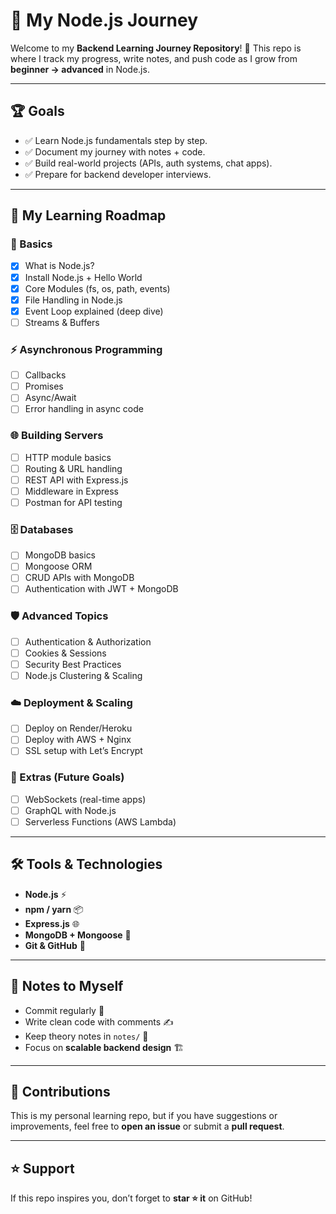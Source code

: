 # 🚀 My Node.js Journey

Welcome to my **Backend Learning Journey Repository**! 🎉
This repo is where I track my progress, write notes, and push code as I grow from **beginner → advanced** in Node.js.

---

## 🏆 Goals

* ✅ Learn Node.js fundamentals step by step.
* ✅ Document my journey with notes + code.
* ✅ Build real-world projects (APIs, auth systems, chat apps).
* ✅ Prepare for backend developer interviews.

---

## 📅 My Learning Roadmap

### 📖 Basics

* [x] What is Node.js?
* [x] Install Node.js + Hello World
* [x] Core Modules (fs, os, path, events)
* [x] File Handling in Node.js
* [x] Event Loop explained (deep dive)
* [ ] Streams & Buffers

### ⚡ Asynchronous Programming

* [ ] Callbacks
* [ ] Promises
* [ ] Async/Await
* [ ] Error handling in async code

### 🌐 Building Servers

* [ ] HTTP module basics
* [ ] Routing & URL handling
* [ ] REST API with Express.js
* [ ] Middleware in Express
* [ ] Postman for API testing

### 🗄️ Databases

* [ ] MongoDB basics
* [ ] Mongoose ORM
* [ ] CRUD APIs with MongoDB
* [ ] Authentication with JWT + MongoDB

### 🛡️ Advanced Topics

* [ ] Authentication & Authorization
* [ ] Cookies & Sessions
* [ ] Security Best Practices
* [ ] Node.js Clustering & Scaling

### ☁️ Deployment & Scaling

* [ ] Deploy on Render/Heroku
* [ ] Deploy with AWS + Nginx
* [ ] SSL setup with Let’s Encrypt

### 🔗 Extras (Future Goals)

* [ ] WebSockets (real-time apps)
* [ ] GraphQL with Node.js
* [ ] Serverless Functions (AWS Lambda)

---

## 🛠️ Tools & Technologies

* **Node.js** ⚡
* **npm / yarn** 📦
* **Express.js** 🌐
* **MongoDB + Mongoose** 🍃
* **Git & GitHub** 🐙

---

## 📝 Notes to Myself

* Commit regularly 📌
* Write clean code with comments ✍️
* Keep theory notes in `notes/` 📖
* Focus on **scalable backend design** 🏗️

---

## 🤝 Contributions

This is my personal learning repo, but if you have suggestions or improvements, feel free to **open an issue** or submit a **pull request**.

---

## ⭐ Support

If this repo inspires you, don’t forget to **star ⭐ it** on GitHub!
